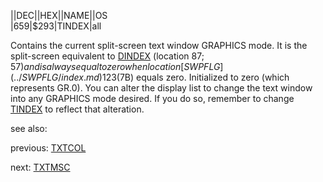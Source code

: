 ||DEC||HEX||NAME||OS  
|659|$293|TINDEX|all  
  
Contains the current split-screen text window GRAPHICS mode. It is the split-screen equivalent to [DINDEX](../DINDEX/index.md) (location 87; $57) and is always equal to zero when location [SWPFLG](../SWPFLG/index.md) 123 ($7B) equals zero. Initialized to zero (which represents GR.0). You can alter the display list to change the text window into any GRAPHICS mode desired. If you do so, remember to change [TINDEX](../TINDEX/index.md) to reflect that alteration.  
  
see also:  
  
previous: [TXTCOL](../TXTCOL/index.md)  
  
next: [TXTMSC](../TXTMSC/index.md)  
